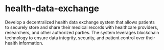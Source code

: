 # health-data-exchange
Develop a decentralized health data exchange system that allows patients to securely store and share their medical records with healthcare providers, researchers, and other authorized parties. The system leverages blockchain technology to ensure data integrity, security, and patient control over their health information.
